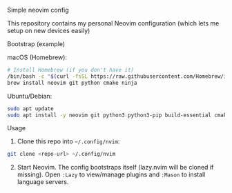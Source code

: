 Simple neovim config

This repository contains my personal Neovim configuration (which lets me setup on new devices easily)

Bootstrap (example)

macOS (Homebrew):

```bash
# Install Homebrew (if you don't have it)
/bin/bash -c "$(curl -fsSL https://raw.githubusercontent.com/Homebrew/install/HEAD/install.sh)"
brew install neovim git python cmake ninja
```

Ubuntu/Debian:

```bash
sudo apt update
sudo apt install -y neovim git python3 python3-pip build-essential cmake ninja-build
```

Usage

1. Clone this repo into `~/.config/nvim`:

```bash
git clone <repo-url> ~/.config/nvim
```

2. Start Neovim. The config bootstraps itself (lazy.nvim will be cloned if missing). Open `:Lazy` to view/manage plugins and `:Mason` to install language servers.
